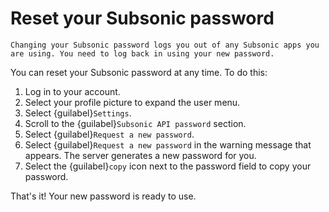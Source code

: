 # Reset your Subsonic password

```{warning}
Changing your Subsonic password logs you out of any Subsonic apps you are using. You need to log back in using your new password.
```

You can reset your Subsonic password at any time. To do this:

1. Log in to your account.
2. Select your profile picture to expand the user menu.
3. Select {guilabel}`Settings`.
4. Scroll to the {guilabel}`Subsonic API password` section.
5. Select {guilabel}`Request a new password`.
6. Select {guilabel}`Request a new password` in the warning message that appears. The server generates a new password for you.
7. Select the {guilabel}`copy` icon next to the password field to copy your password.

That's it! Your new password is ready to use.
